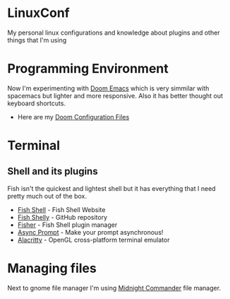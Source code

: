 # LinuxConf
My personal linux configurations and knowledge about plugins and other things that I'm using 

# Programming Environment

Now I'm experimenting with [Doom Emacs](https://github.com/hlissner/doom-emacs) which is very simmilar with spacemacs but lighter and more responsive.
Also it has better thought out keyboard shortcuts.

- Here are my [Doom Configuration Files](https://github.com/programistadoswiadczony/LinuxConf/tree/develop/.doom)


# Terminal

## Shell and its plugins
Fish isn't the quickest and lightest shell but it has everything that I need pretty much out of the box.

- [Fish Shell](https://fishshell.com) - Fish Shell Website
- [Fish Shelly](https://github.com/fish-shell/fish-shell) - GitHub repository
- [Fisher](https://github.com/jorgebucaran/fisher) - Fish Shell plugin manager
- [Async Prompt](https://github.com/acomagu/fish-async-prompt) - Make your prompt asynchronous!
- [Alacritty](https://github.com/alacritty/alacritty) - OpenGL cross-platform terminal emulator

# Managing files

Next to gnome file manager I'm using [Midnight Commander](https://midnight-commander.org/) file manager.
